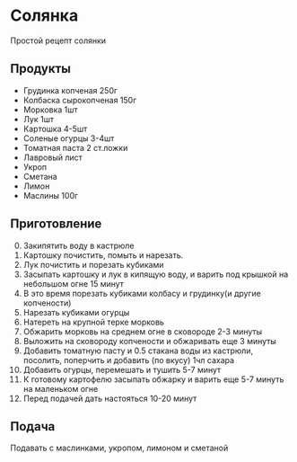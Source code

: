 # Солянка

Простой рецепт солянки

## Продукты

- Грудинка копченая 250г
- Колбаска сырокопченая 150г
- Морковка 1шт
- Лук 1шт
- Картошка 4-5шт
- Соленые огурцы 3-4шт
- Томатная паста 2 ст.ложки
- Лавровый лист
- Укроп
- Сметана
- Лимон
- Маслины 100г

## Приготовление

0. Закипятить воду в кастрюле
1. Картошку почистить, помыть и нарезать.
2. Лук почистить и порезать кубиками
3. Засыпать картошку и лук в кипящую воду, и варить под крышкой на небольшом огне 15 минут
4. В это время порезать кубиками колбасу и грудинку(и другие копчености)
5. Нарезать кубиками огурцы
6. Натереть на крупной терке морковь
7. Обжарить морковь на среднем огне в сковороде 2-3 минуты
8. Выложить на сковороду копчености и обжаривать еще 3 минуты
9. Добавить томатную пасту и 0.5 стакана воды из кастрюли, посолить, поперчить и добавить (по вкусу) 1чл сахара
10. Добавить огурцы, перемешать и тушить 5-7 минут
11. К готовому картофелю засыпать обжарку и варить еще 5-7 минуть на маленьком огне
12. Перед подачей дать настояться 10-20 минут

## Подача

Подавать с маслинками, укропом, лимоном и сметаной
